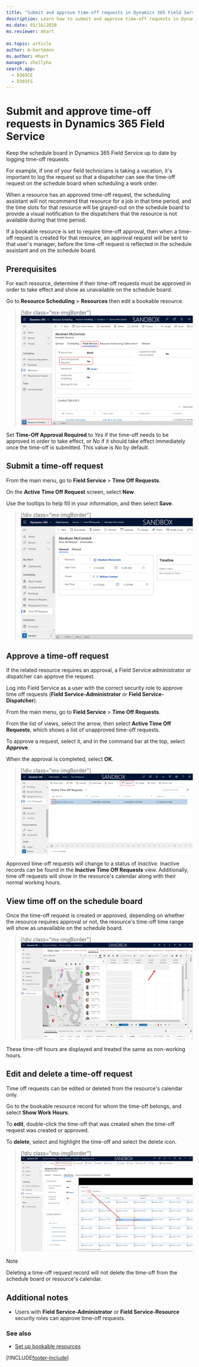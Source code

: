 ```yaml
---
title: "Submit and approve time-off requests in Dynamics 365 Field Service | MicrosoftDocs"
description: Learn how to submit and approve time-off requests in Dynamics 365 Field Service
ms.date: 01/16/2020
ms.reviewer: mhart

ms.topic: article
author: m-hartmann
ms.author: mhart
manager: shellyha
search.app: 
  - D365CE
  - D365FS
---
```

# Submit and approve time-off requests in Dynamics 365 Field Service

Keep the schedule board in Dynamics 365 Field Service up to date by logging time-off requests.  
  
For example, if one of your field technicians is taking a vacation, it's important to log the request so that a dispatcher can see the time-off request on the schedule board when scheduling a work order.  
  
When a resource has an approved time-off request, the scheduling assistant will not recommend that resource for a job in that time period, and the time slots for that resource will be grayed-out on the schedule board to provide a visual notification to the dispatchers that the resource is not available during that time period.  
  
If a bookable resource is set to require time-off approval, then when a time-off request is created for that resource, an approval request will be sent to that user's manager, before the time-off request is reflected in the schedule assistant and on the schedule board.  


## Prerequisites

For each resource, determine if their time-off requests must be approved in order to take effect and show as unavailable on the schedule board. 

Go to **Resource Scheduling** > **Resources** then edit a bookable resource. 

> [!div class="mx-imgBorder"]
> ![Screenshot of a bookable resource with the "Time Off Approval Required" field set to yes](./media/time-off-resource.png)

Set **Time-Off Approval Required** to *Yes* if the time-off needs to be approved in order to take effect, or *No* if it should take effect immediately once the time-off is submitted. This value is *No* by default.

## Submit a time-off request  

From the main menu, go to **Field Service** > **Time Off Requests**.  
  
On the **Active Time Off Request** screen, select **New**.  
  
Use the tooltips to help fill in your information, and then select **Save**.  

> [!div class="mx-imgBorder"]
> ![Screenshot of a time-off request.](./media/time-off-request.png)


## Approve a time-off request  

If the related resource requires an approval, a Field Service administrator or dispatcher can approve the request. 
  
Log into Field Service as a user with the correct security role to approve time off requests (**Field Service-Administrator** or **Field Service-Dispatcher**).

From the main menu, go to **Field Service** > **Time Off Requests**.

From the list of views, select the arrow, then select **Active Time Off Requests**, which shows a list of unapproved time-off requests.

To approve a request, select it, and in the command bar at the top, select **Approve**.

When the approval is completed, select **OK**.

> [!div class="mx-imgBorder"]
> ![Screenshot of active time-off requests, with attention to the approve option.](./media/time-off-approve.png)

Approved time-off requests will change to a status of *Inactive*. Inactive records can be found in the **Inactive Time Off Requests** view. Additionally, time off requests will show in the resource's calendar along with their normal working hours.


## View time off on the schedule board

Once the time-off request is created or approved, depending on whether the resource requires approval or not, the resource's time-off time range will show as unavailable on the schedule board.

> [!div class="mx-imgBorder"]
> ![Screenshot of the schedule board showing time-off greyed out.](./media/time-off-schedule-board.png)

These time-off hours are displayed and treated the same as non-working hours.

## Edit and delete a time-off request

Time off requests can be edited or deleted from the resource's calendar only.

Go to the bookable resource record for whom the time-off belongs, and select **Show Work Hours**.

To **edit**, double-click the time-off that was created when the time-off request was created or approved.

To **delete**, select and highlight the time-off and select the delete icon.

> [!div class="mx-imgBorder"]
> ![Screenshot of the monthly view of a resource's work hours, pointing to the delete option.](./media/time-off-delete.png)

> [!Note]
> Deleting a time-off request record will not delete the time-off from the schedule board or resource's calendar.

## Additional notes

- Users with **Field Service-Administrator** or **Field Service-Resource** security roles can approve time-off requests.
  
### See also  
    
- [Set up bookable resources](../field-service/set-up-bookable-resources.md)   



[!INCLUDE[footer-include](../includes/footer-banner.md)]